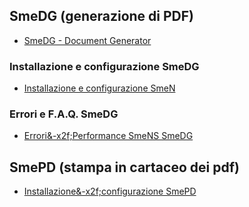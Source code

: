 ## SmeDG (generazione di PDF)
- [SmeDG - Document Generator](Sorgenti/DOC/TA/B£AMO/NSPRNT_01)
### Installazione e configurazione SmeDG
- [Installazione e configurazione SmeN](Sorgenti/DOC/TA/B£AMO/NSBASE_IN)
### Errori e F.A.Q. SmeDG
- [Errori&-x2f;Performance SmeNS  SmeDG](Sorgenti/DOC/TA/B£AMO/NSBASE_ER)
## SmePD (stampa in cartaceo dei pdf)
- [Installazione&-x2f;configurazione SmePD](Sorgenti/DOC/TA/B£AMO/NSPRNT_02)
